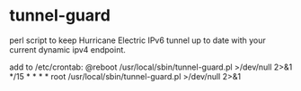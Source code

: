 tunnel-guard
============

perl script to keep Hurricane Electric IPv6 tunnel
up to date with your current dynamic ipv4 endpoint.

add to /etc/crontab:
    @reboot /usr/local/sbin/tunnel-guard.pl >/dev/null 2>&1
    */15 * * * * root /usr/local/sbin/tunnel-guard.pl >/dev/null 2>&1
